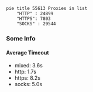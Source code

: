 
```mermaid
pie title 55613 Proxies in list
    "HTTP" : 24899
    "HTTPS": 7803
    "SOCKS" : 29544
```

### Some Info
#### Average Timeout

- mixed: 3.6s
- http: 1.7s
- https: 8.2s
- socks: 5.0s